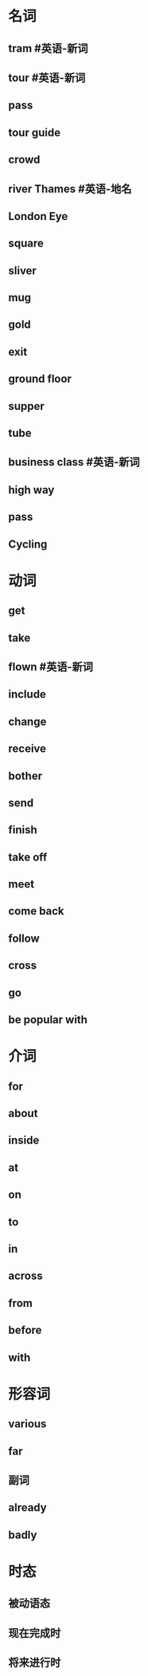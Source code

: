 # 名词
## tram #英语-新词 
## tour #英语-新词 
## pass
## tour guide
## crowd 
## river Thames #英语-地名
## London Eye
## square
## sliver
## mug
## gold
## exit
## ground floor
## supper
## tube
## business class #英语-新词
## high way
## pass
## Cycling

# 动词
## get
## take
## flown #英语-新词
## include
## change
## receive
## bother
## send
## finish
## take off
## meet
## come back
## follow
## cross
## go
## be popular with


# 介词
## for
## about
## inside
## at
## on
## to
## in
## across
## from
## before
## with

# 形容词
## various
## far

## 副词
## already
## badly

# 时态
## 被动语态
## 现在完成时
## 将来进行时